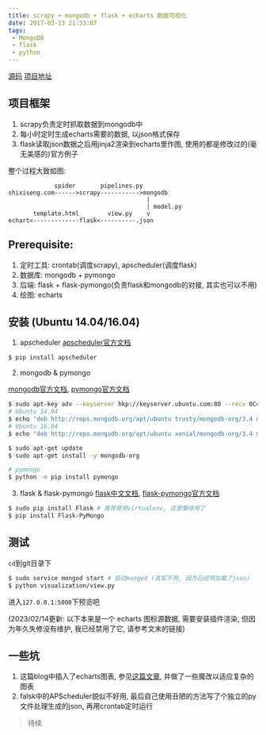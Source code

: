 ```yaml
---
title: scrapy + mongodb + flask + echarts 数据可视化
date: 2017-03-13 21:33:07
tags:
 - MongoDB
 - flask
 - python
---
```


[源码](https://github.com/shawnau/intern_visualization)
[项目地址](http://54.169.117.35:8080)

<!--more-->

## 项目框架

1. scrapy负责定时抓取数据到mongodb中
2. 每小时定时生成echarts需要的数据, 以json格式保存
3. flask读取json数据之后用jinja2渲染到echarts里作图, 使用的都是修改过的(毫无美感的)官方例子

整个过程大致如图:

```
             spider       pipelines.py
shixiseng.com------>scrapy----------->mongodb
                                       |
                                       | model.py
       template.html        view.py    v
echart<-------------flask<----------.json
```


## Prerequisite:

1. 定时工具: crontab(调度scrapy), apscheduler(调度flask)
2. 数据库: mongodb + pymongo
3. 后端: flask + flask-pymongo(负责flask和mongodb的对接, 其实也可以不用)
4. 绘图: echarts


## 安装 (Ubuntu 14.04/16.04)

1. apscheduler
[apscheduler官方文档](http://apscheduler.readthedocs.io/en/3.3.1/userguide.html)

 ```bash
$ pip install apscheduler
```

2. mongodb & pymongo

 [mongodb官方文档](https://docs.mongodb.com/getting-started/shell/tutorial/install-mongodb-on-ubuntu/), [pymongo官方文档](https://api.mongodb.com/python/current/installation.html)

 ```bash
$ sudo apt-key adv --keyserver hkp://keyserver.ubuntu.com:80 --recv 0C49F3730359A14518585931BC711F9BA15703C6
# Ubuntu 14.04
$ echo "deb http://repo.mongodb.org/apt/ubuntu trusty/mongodb-org/3.4 multiverse" | sudo tee /etc/apt/sources.list.d/mongodb-org-3.4.list
# Ubuntu 16.04
$ echo "deb http://repo.mongodb.org/apt/ubuntu xenial/mongodb-org/3.4 multiverse" | sudo tee /etc/apt/sources.list.d/mongodb-org-3.4.list

$ sudo apt-get update
$ sudo apt-get install -y mongodb-org

# pymongo
$ python -m pip install pymongo
```

3. flask & flask-pymongo
[flask中文文档](http://docs.jinkan.org/docs/flask/), [flask-pymongo官方文档](http://www.pythondoc.com/flask-pymongo/)

 ```bash
$ sudo pip install Flask # 推荐使用virtualenv, 这里懒得用了
$ pip install Flask-PyMongo
```

## 测试

`cd`到git目录下

```bash
$ sudo service mongod start # 启动mongod (其实不用, 因为已经预加载了json)
$ python visualization/view.py
```

进入`127.0.0.1:5000`下预览吧

(2023/02/14更新: 以下本来是一个 echarts 图标源数据, 需要安装插件渲染, 但因为年久失修没有维护, 我已经禁用了它, 请参考文末的链接)

## 一些坑

1. 这篇blog中插入了echarts图表, 参见[这篇文章](http://kchen.cc/2016/11/05/echarts-in-hexo/), 并做了一些魔改以适应复杂的图表
2. falsk中的APScheduler貌似不好用, 最后自己使用丑陋的方法写了个独立的py文件处理生成的json, 再用crontab定时运行

> 待续